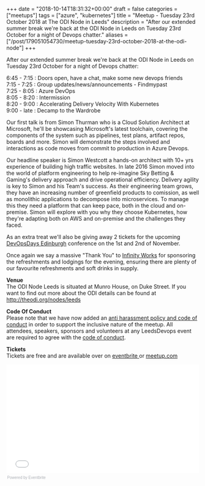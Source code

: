 +++
date = "2018-10-14T18:31:32+00:00"
draft = false
categories = ["meetups"]
tags = ["azure", "kubernetes"]
title = "Meetup - Tuesday 23rd October 2018 at The ODI Node in Leeds"
description = "After our extended summer break we're back at the ODI Node in Leeds on Tuesday 23rd October for a night of Devops chatter."
aliases = ["/post/179051054730/meetup-tuesday-23rd-october-2018-at-the-odi-node"]
+++
<p><p>After our extended summer break we're back at the ODI Node in Leeds on Tuesday 23rd October for a night of Devops chatter:</p><p>6:45 - 7:15 : Doors open, have a chat, make some new devops friends<br>7:15 - 7:25 : Group updates/news/announcements - Findmypast<br>7:25 - 8:05 : Azure DevOps<br>8:05 - 8:20 : Intermission<br>8:20 - 9:00 : Accelerating Delivery Velocity With Kubernetes<br>9:00 - late : Decamp to the Wardrobe</p><!-- more --><p>Our first talk is from Simon Thurman who is a Cloud Solution Architect at Microsoft, he'll be showcasing Microsoft's latest toolchain, covering the components of the system such as pipelines, test plans, artifact repos, boards and more. Simon will demonstrate the steps involved and interactions as code moves from commit to production in Azure Devops.</p><p>Our headline speaker is Simon Westcott a hands-on architect with 10+ yrs experience of building high traffic websites. In late 2016 Simon moved into the world of platform engineering to help re-imagine Sky Betting &amp; Gaming's delivery approach and drive operational efficiency. Delivery agility is key to Simon and his Team's success. As their engineering team grows, they have an increasing number of greenfield products to comission, as well as monolithic applications to decompose into microservices. To manage this they need a platform that can keep pace, both in the cloud and on-premise. Simon will explore with you why they choose Kubernetes, how they're adapting both on AWS and on-premise and the challenges they faced.</p><p>As an extra treat we'll also be giving away 2 tickets for the upcoming <a href="https://www.devopsdays.org/events/2018-edinburgh/">DevOpsDays Edinburgh</a> conference on the 1st and 2nd of November.</p><p>Once again we say a massive "Thank You" to <a href="https://www.infinityworks.com/">Infinity Works</a> for sponsoring the refreshments and lodgings for the evening, ensuring there are plenty of our favourite refreshments and soft drinks in supply.</p><p><b>Venue<br></b>The ODI Node Leeds is situated at Munro House, on Duke Street. If you want to find out more about the ODI details can be found at <a href="http://theodi.org/nodes/leeds">http://theodi.org/nodes/leeds</a></p><p><b>Code Of Conduct<br></b>Please note that we have now added an <a href="http://www.leedsdevops.org.uk/post/165145559625/code-of-conduct">anti harassment policy and code of conduct</a> in order to support the inclusive nature of the meetup. All attendees, speakers, sponsors and volunteers at any LeedsDevops event are required to agree with the <a href="http://www.leedsdevops.org.uk/post/165145559625/code-of-conduct">code of conduct</a>.</p><p><b>Tickets<br></b>Tickets are free and are available over on <a href="https://www.eventbrite.co.uk/e/leedsdevops-october-2018-meetup-tickets-51380649907">eventbrite </a>or <a href="https://www.meetup.com/LeedsDevops/events/255533112/">meetup.com</a></p><p></p><div style="width:100%; text-align:left;"><iframe src="//eventbrite.co.uk/tickets-external?eid=51380649907&amp;ref=etckt" frameborder="0" height="284" width="100%" marginheight="5" marginwidth="5" scrolling="auto"></iframe><div style="font-family:Helvetica, Arial; font-size:10px; padding:5px 0 5px; margin:2px; width:100%; text-align:left;"><a class="powered-by-eb" style="color: #ADB0B6; text-decoration: none;" target="_blank" href="http://www.eventbrite.co.uk/r/etckt">Powered by Eventbrite</a></div></div></p>
